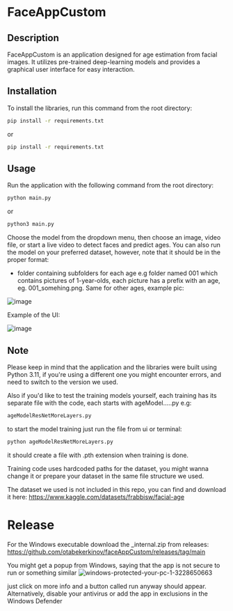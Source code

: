 # FaceAppCustom

## Description
FaceAppCustom is an application designed for age estimation from facial images. It utilizes pre-trained deep-learning models and provides a graphical user interface for easy interaction.

## Installation
To install the libraries, run this command from the root directory:

```bash
pip install -r requirements.txt
```

or

```bash
pip install -r requirements.txt
```

## Usage
Run the application with the following command from the root directory:
```bash
python main.py
```
or
```bash
python3 main.py
```
Choose the model from the dropdown menu, then choose an image, video file, or start a live video to detect faces and predict ages. You can also run the model on your preferred dataset, however, note that it should be in the proper format:
* folder containing subfolders for each age e.g folder named 001 which contains pictures of 1-year-olds, each picture has a prefix with an age, eg. 001_somehing.png. Same for other ages, example pic:

![image](https://github.com/otabekerkinov/faceAppCustom/assets/63511012/9bc5eb85-9c43-483c-aa22-2e0a9f561f95)


Example of the UI:

![image](https://github.com/otabekerkinov/faceAppCustom/assets/63511012/6c0658f4-7b82-42f3-b616-a03f1b670323)


## Note
Please keep in mind that the application and the libraries were built using Python 3.11, if you're using a different one you might encounter errors, and need to switch to the version we used.

Also if you'd like to test the training models yourself, each training has its separate file with the code, each starts with ageModel.....py e.g:
```bash
ageModelResNetMoreLayers.py
```

to start the model training just run the file from ui or terminal:
```bash
python ageModelResNetMoreLayers.py
```

it should create a file with .pth extension when training is done.

Training code uses hardcoded paths for the dataset, you might wanna change it or prepare your dataset in the same file structure we used. 

The dataset we used is not included in this repo, you can find and download it here:
https://www.kaggle.com/datasets/frabbisw/facial-age

# Release
For the Windows executable download the _internal.zip  from releases: https://github.com/otabekerkinov/faceAppCustom/releases/tag/main

You might get a popup from Windows, saying that the app is not secure to run or something similar
![windows-protected-your-pc-1-3228650663](https://github.com/otabekerkinov/faceAppCustom/assets/63511012/d40ce517-17b1-4c9f-b578-803ac31b1269)

just click on more info and a button called run anyway should appear. Alternatively, disable your antivirus or add the app in exclusions in the Windows Defender
